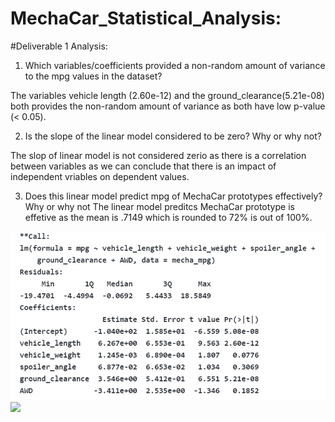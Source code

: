 # MechaCar_Statistical_Analysis:

#Deliverable 1 Analysis:

1. Which variables/coefficients provided a non-random amount of variance to the mpg values in the dataset?

The variables vehicle length (2.60e-12) and the ground_clearance(5.21e-08) both provides the non-random amount of variance as both have low p-value (< 0.05). 

2. Is the slope of the linear model considered to be zero? Why or why not?

The slop of linear model is not considered zerio as there is a correlation between variables as we can conclude that there is an impact of independent vriables on dependent values. 

3. Does this linear model predict mpg of MechaCar prototypes effectively? Why or why not
The linear model preditcs MechaCar prototype is effetive as the mean is .7149 which is rounded to 72% is out of 100%.

![](Images/dil1.PNG)
![](Images/dil1.1.PNG)
